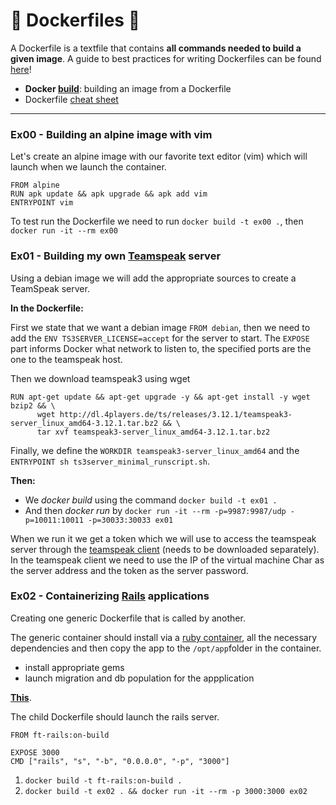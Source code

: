 # 🐳 Dockerfiles 🐳

A Dockerfile is a textfile that contains __all commands needed to build a given image__. A guide to best practices for writing Dockerfiles can be found [here](https://docs.docker.com/develop/develop-images/dockerfile_best-practices/)!

- __Docker [build](https://docs.docker.com/engine/reference/commandline/build/)__: building an image from a Dockerfile
- Dockerfile [cheat sheet](https://kapeli.com/cheat_sheets/Dockerfile.docset/Contents/Resources/Documents/index)

---

### Ex00 - Building an alpine image with vim

Let's create an alpine image with our favorite text editor (vim) which will launch when we launch the container.

```
FROM alpine
RUN apk update && apk upgrade && apk add vim
ENTRYPOINT vim
```
To test run the Dockerfile we need to run `docker build -t ex00 .`, then `docker run -it --rm ex00`

### Ex01 - Building my own [Teamspeak](https://teamspeak.com/en/) server

Using a debian image we will add the appropriate sources to create a TeamSpeak server.

__In the Dockerfile:__

First we state that we want a debian image `FROM debian`, then we need to add the `ENV TS3SERVER_LICENSE=accept` for the server to start.
The `EXPOSE` part informs Docker what network to listen to, the specified ports are the one to the teamspeak host.

Then we download teamspeak3 using wget
```
RUN apt-get update && apt-get upgrade -y && apt-get install -y wget bzip2 && \
	  wget http://dl.4players.de/ts/releases/3.12.1/teamspeak3-server_linux_amd64-3.12.1.tar.bz2 && \
	  tar xvf teamspeak3-server_linux_amd64-3.12.1.tar.bz2
```
Finally, we define the `WORKDIR teamspeak3-server_linux_amd64` and the `ENTRYPOINT sh ts3server_minimal_runscript.sh`.

__Then:__

- We *docker build* using the command `docker build -t ex01 .`
- And then *docker run* by `docker run -it --rm -p=9987:9987/udp -p=10011:10011 -p=30033:30033 ex01`

When we run it we get a token which we will use to access the teamspeak server through the [teamspeak client](https://teamspeak.com/en/downloads/) (needs to be downloaded separately). In the teamspeak client we need to use the IP of the virtual machine Char as the server address and the token as the server password. 

### Ex02 - Containerizing [Rails](https://rubyonrails.org/) applications

Creating one generic Dockerfile that is called by another.

The generic container should install via a [ruby container](https://hub.docker.com/_/ruby), all the necessary dependencies and then copy the app to the `/opt/app`folder in the container.
- install appropriate gems
- launch migration and db population for the appplication

[__This__](https://docs.docker.com/compose/rails/).

The child Dockerfile should launch the rails server.
```
FROM ft-rails:on-build

EXPOSE 3000
CMD	["rails", "s", "-b", "0.0.0.0", "-p", "3000"]
```

1. `docker build -t ft-rails:on-build .`
2. `docker build -t ex02 . && docker run -it --rm -p 3000:3000 ex02`


